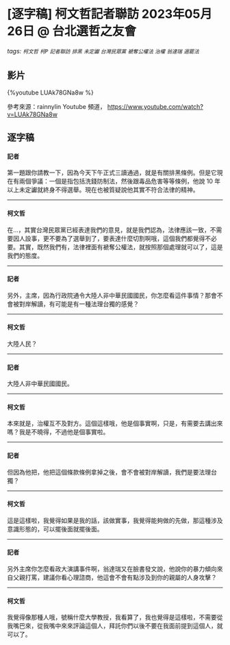 # [逐字稿] 柯文哲記者聯訪 2023年05月26日 @ 台北選哲之友會
 
###### tags: `柯文哲` `柯P` `記者聯訪` `排黑` `未定讞` `台灣民眾黨` `褫奪公權法` `治權` `翁達瑞` `選罷法`

## 影片

{%youtube LUAk78GNa8w %}

參考來源：rainnylin Youtube 頻道， https://www.youtube.com/watch?v=LUAk78GNa8w

## 逐字稿

#### 記者

第一題跟你請教一下，因為今天下午正式三讀通過，就是有關排黑條例。但是它現在有兩個爭議：一個是指包括洗錢防制法，然後跟毒品危害等等條例，他說 10 年以上未定讞就終身不得選舉。現在也被質疑說他其實不符合法律的精神。

---

#### 柯文哲

在...，其實台灣民眾黨已經表達我們的意見，就是我們認為，法律應該一致，不需要因人設事，更不要為了選舉到了，要表達什麼切割啊哦，這個我們都覺得不必要。其實，既然我們有，法律裡面有褫奪公權法，就按照那個處理就可以了，這是我們的態度。

---

#### 記者

另外，主席，因為行政院通令大陸人非中華民國國民，你怎麼看這件事情？那會不會被對岸解讀，有可能是有一種法理台獨的感覺？

---

#### 柯文哲

大陸人民？

---

#### 記者

大陸人非中華民國國民。

---

#### 柯文哲

本來就是，治權互不及對方。這個這樣哦，他是個事實啊，只是，有需要去講出來嗎？我是不曉得，不過他是個事實啦。

---

#### 記者

但因為他把，他把這個條款條例拿掉之後，會不會被對岸解讀，我們是要法理台獨？

---

#### 柯文哲

這是這樣啦，我覺得如果是我的話，該做實事，我覺得能夠做的先做，那這種涉及意識形態的，可以擺後面就擺後面。

---

#### 記者

另外主席你怎麼看政大演講事件啊，翁達瑞又在臉書發文說，他說你的暴力傾向來自父親打罵，建議你看心理諮商，他這會不會有點涉及到你的親屬的人身攻擊？

---

#### 柯文哲

我覺得像那種人哦，號稱什麼大學教授，我看算了，我也覺得是這樣啦，不需要從我嘴巴來，從我嘴中來來評論這個人，拜託你們以後不要在我面前提到這個人，就可以了。

